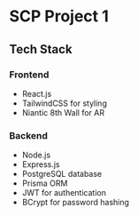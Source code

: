 # SCP Project 1

## Tech Stack

### Frontend
- React.js
- TailwindCSS for styling
- Niantic 8th Wall for AR

### Backend
- Node.js
- Express.js
- PostgreSQL database
- Prisma ORM
- JWT for authentication
- BCrypt for password hashing